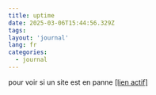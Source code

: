 ```yaml
---
title: uptime
date: 2025-03-06T15:44:56.329Z
tags:
layout: 'journal'
lang: fr
categories: 
  - journal
---
```

pour voir si un site est en panne 
<a href="https://thomas-iniguez-visioli.github.io/status/">[lien actif]</a>
